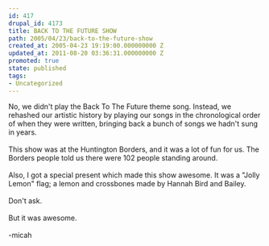 ```yaml
---
id: 417
drupal_id: 4173
title: BACK TO THE FUTURE SHOW
path: 2005/04/23/back-to-the-future-show
created_at: 2005-04-23 19:19:00.000000000 Z
updated_at: 2011-08-20 03:36:31.000000000 Z
promoted: true
state: published
tags:
- Uncategorized
---
```

No, we didn't play the Back To The Future theme song. Instead, we rehashed our artistic history by playing our songs in the chronological order of when they were written, bringing back a bunch of songs we hadn't sung in years.<br /><br />This show was at the Huntington Borders, and it was a lot of fun for us. The Borders people told us there were 102 people standing around.<br /><br />Also, I got a special present which made this show awesome. It was a "Jolly Lemon" flag; a lemon and crossbones made by Hannah Bird and Bailey.<br /><br />Don't ask.<br /><br />But it was awesome.<br /><br />-micah
